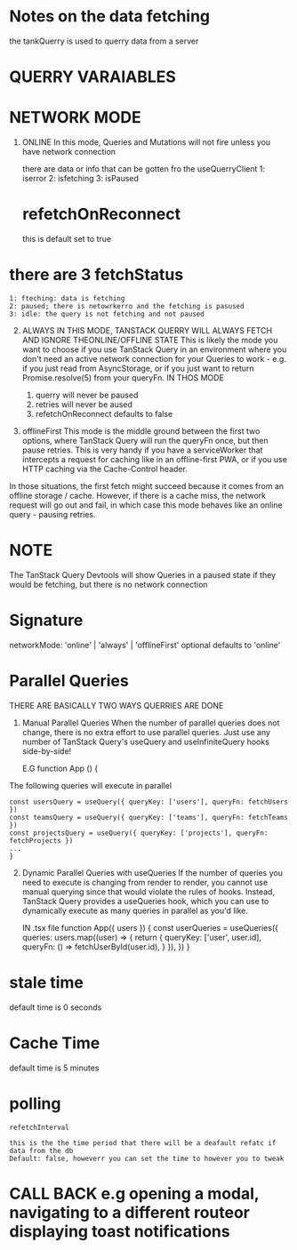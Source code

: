 # Notes on the data fetching

the tankQuerry is used to querry data from a server

# QUERRY VARAIABLES

# NETWORK MODE

1. ONLINE
   In this mode, Queries and Mutations will not fire unless you have network connection

   there are data or info that can be gotten fro the useQuerryClient
   1: iserror
   2: isfetching
   3: isPaused

   # refetchOnReconnect

   this is default set to true

# there are 3 fetchStatus

    1: fteching: data is fetching
    2: paused; there is netowrkerro and the fetching is pasused
    3: idle: the query is not fetching and not paused

2. ALWAYS
   IN THIS MODE, TANSTACK QUERRY WILL ALWAYS FETCH AND IGNORE THEONLINE/OFFLINE STATE
   This is likely the mode you want to choose if you use TanStack Query in an environment where you don't need an active network connection for your Queries to work - e.g. if you just read from AsyncStorage, or if you just want to return Promise.resolve(5) from your queryFn.
   IN THOS MODE

   1. querry will never be paused
   2. retries will never be aused
   3. refetchOnReconnect defaults to false

3. offlineFirst
   This mode is the middle ground between the first two options, where TanStack Query will run the queryFn once, but then pause retries. This is very handy if you have a serviceWorker that intercepts a request for caching like in an offline-first PWA, or if you use HTTP caching via the Cache-Control header.

In those situations, the first fetch might succeed because it comes from an offline storage / cache. However, if there is a cache miss, the network request will go out and fail, in which case this mode behaves like an online query - pausing retries.

# NOTE

The TanStack Query Devtools will show Queries in a paused state if they would be fetching, but there is no network connection

# Signature

networkMode: 'online' | 'always' | 'offlineFirst'
optional
defaults to 'online'

# Parallel Queries

THERE ARE BASICALLY TWO WAYS QUERRIES ARE DONE

1. Manual Parallel Queries
   When the number of parallel queries does not change, there is no extra effort to use parallel queries. Just use any number of TanStack Query's useQuery and useInfiniteQuery hooks side-by-side!

   E.G
   function App () {

The following queries will execute in parallel

    const usersQuery = useQuery({ queryKey: ['users'], queryFn: fetchUsers })
    const teamsQuery = useQuery({ queryKey: ['teams'], queryFn: fetchTeams })
    const projectsQuery = useQuery({ queryKey: ['projects'], queryFn: fetchProjects })
    ...
    }

2. Dynamic Parallel Queries with useQueries
   If the number of queries you need to execute is changing from render to render, you cannot use manual querying since that would violate the rules of hooks. Instead, TanStack Query provides a useQueries hook, which you can use to dynamically execute as many queries in parallel as you'd like.

   IN .tsx file
   function App({ users }) {
   const userQueries = useQueries({
   queries: users.map((user) => {
   return {
   queryKey: ['user', user.id],
   queryFn: () => fetchUserById(user.id),
   }
   }),
   })
   }

# stale time

default time is 0 seconds

# Cache Time

default time is 5 minutes

# polling

    refetchInterval

    this is the the time period that there will be a deafault refatc if data from the db
    Default: false, howeverr you can set the time to however you to tweak

# CALL BACK e.g opening a modal, navigating to a different routeor displaying toast notifications
